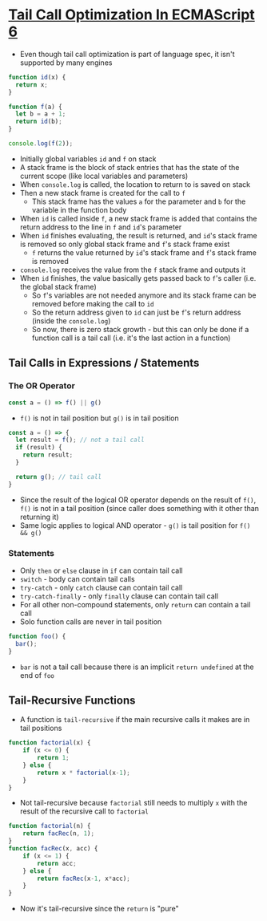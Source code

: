 # [Tail Call Optimization In ECMAScript 6](https://2ality.com/2015/06/tail-call-optimization.html)

* Even though tail call optimization is part of language spec, it isn't supported by many engines

```javascript
function id(x) {
  return x;
}

function f(a) {
  let b = a + 1;
  return id(b);
}

console.log(f(2));
```

* Initially global variables `id` and `f` on stack
* A stack frame is the block of stack entries that has the state of the current scope (like local variables and parameters)
* When `console.log` is called, the location to return to is saved on stack
* Then a new stack frame is created for the call to `f`
  * This stack frame has the values `a` for the parameter and `b` for the variable in the function body
* When `id` is called inside `f`, a new stack frame is added that contains the return address to the line in `f` and `id`'s parameter
* When `id` finishes evaluating, the result is returned, and `id`'s stack frame is removed so only global stack frame and `f`'s stack frame exist
  * `f` returns the value returned by `id`'s stack frame and `f`'s stack frame is removed
* `console.log` receives the value from the `f` stack frame and outputs it
* When `id` finishes, the value basically gets passed back to `f`'s caller (i.e. the global stack frame)
  * So `f`'s variables are not needed anymore and its stack frame can be removed before making the call to `id`
  * So the return address given to `id` can just be `f`'s return address (inside the `console.log`)
  * So now, there is zero stack growth - but this can only be done if a function call is a tail call (i.e. it's the last action in a function)

## Tail Calls in Expressions / Statements

### The OR Operator

```javascript
const a = () => f() || g()
```

* `f()` is not in tail position but `g()` is in tail position

```javascript
const a = () => {
  let result = f(); // not a tail call
  if (result) {
    return result;
  }

  return g(); // tail call
}
```

* Since the result of the logical OR operator depends on the result of `f()`, `f()` is not in a tail position (since caller does something with it other than returning it)
* Same logic applies to logical AND operator - `g()` is tail position for `f() && g()`

### Statements

* Only `then` or `else` clause in `if` can contain tail call
* `switch` - body can contain tail calls
* `try-catch` - only `catch` clause can contain tail call
* `try-catch-finally` - only `finally` clause can contain tail call
* For all other non-compound statements, only `return` can contain a tail call
* Solo function calls are never in tail position

```javascript
function foo() {
  bar();
}
```

* `bar` is not a tail call because there is an implicit `return undefined` at the end of `foo`

## Tail-Recursive Functions

* A function is `tail-recursive` if the main recursive calls it makes are in tail positions

```javascript
function factorial(x) {
    if (x <= 0) {
        return 1;
    } else {
        return x * factorial(x-1);
    }
}
```

* Not tail-recursive because `factorial` still needs to multiply `x` with the result of the recursive call to `factorial`

```javascript
function factorial(n) {
    return facRec(n, 1);
}
function facRec(x, acc) {
    if (x <= 1) {
        return acc;
    } else {
        return facRec(x-1, x*acc);
    }
}
```

* Now it's tail-recursive since the `return` is "pure"